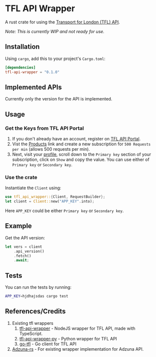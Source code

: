 # TFL API Wrapper

A rust crate for using the [Transport for London (TFL) API](https://api.tfl.gov.uk).

*Note: This is currently WIP and not ready for use.*

## Installation

Using `cargo`, add this to your project's `Cargo.toml`:
```toml
[dependencies]
tfl-api-wrapper = "0.1.0"
```

## Implemented APIs
Currently only the version for the API is implemented.

## Usage

### Get the Keys from TFL API Portal
1. If you don't already have an account, register on [TFL API Portal](https://api-portal.tfl.gov.uk/).
2. Vist the [Products](https://api-portal.tfl.gov.uk/products) link and create a new subscription for `500 Requests per min` (allows 500 requests per min).
3. Next, visit your [profile](https://api-portal.tfl.gov.uk/profile), scroll down to the `Primary key` section of your subscription, click on `Show` and copy the value. You can use either of `Primary key` or `Secondary key`.

### Use the crate

Instantiate the `Client` using:

```rust
use tfl_api_wrapper::{Client, RequestBuilder};
let client = Client::new("APP_KEY".into);
```
Here `APP_KEY` could be either `Primary key` or `Secondary key`.

## Example

Get the API version:
```rust
let vers = client
    .api_version()
    .fetch()
    .await;
```

## Tests
You can run the tests by running:
```sh
APP_KEY=hjdhajsdas cargo test
```

## References/Credits
1. Existing tfl wrappers
    1. [tfl-api-wrapper](https://github.com/ZackaryH8/tfl-api-wrapper) - NodeJS wrapper for TFL API, made with TypeScript.
    2. [tfl-api-wrapper-py](https://github.com/ZackaryH8/tfl-api-wrapper-py) - Python wrapper for TFL API
    3. [go-tfl](https://github.com/ZackaryH8/go-tfl) - Go client for TFL API
2. [Adzuna-rs](https://github.com/kamui-fin/adzuna-rs) - For existing wrapper implementation for Adzuna API.